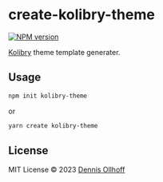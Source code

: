 # create-kolibry-theme

[![NPM version](https://img.shields.io/npm/v/create-kolibry-theme?color=9945FF&label=)](https://www.npmjs.com/package/create-kolibry-theme)

[Kolibry](https://kolibry.dev) theme template generater.

## Usage

```bash
npm init kolibry-theme
```

or

```bash
yarn create kolibry-theme
```

## License

MIT License © 2023 [Dennis Ollhoff](https://github.com/nyxb)

